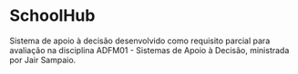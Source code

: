 # SchoolHub
Sistema de apoio à decisão desenvolvido como requisito parcial para avaliação na disciplina ADFM01 - Sistemas de Apoio à Decisão, ministrada por Jair Sampaio.
